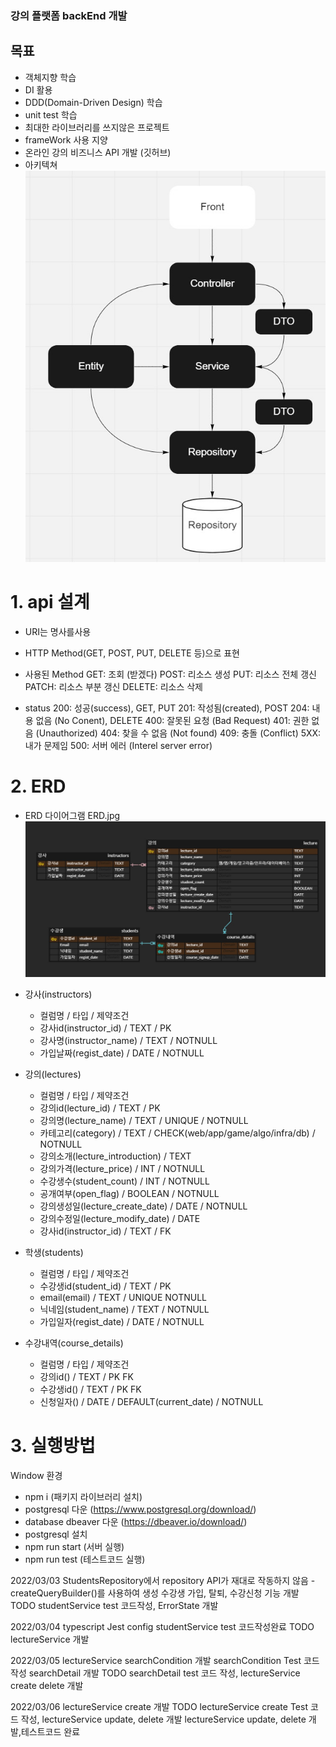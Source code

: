 ### 강의 플랫폼 backEnd 개발

## 목표

- 객체지향 학습
- DI 활용
- DDD(Domain-Driven Design) 학습
- unit test 학습
- 최대한 라이브러리를 쓰지않은 프로젝트
- frameWork 사용 지양
- 온라인 강의 비즈니스 API 개발 (깃허브)
- 아키텍쳐
  ![Alt text](./Architecture.jpg)

# 1. api 설계

- URI는 명사를사용
- HTTP Method(GET, POST, PUT, DELETE 등)으로 표현
- 사용된 Method
  GET: 조회 (받겠다)
  POST: 리소스 생성
  PUT: 리소스 전체 갱신
  PATCH: 리소스 부분 갱신
  DELETE: 리소스 삭제

- status
  200: 성공(success), GET, PUT
  201: 작성됨(created), POST
  204: 내용 없음 (No Conent), DELETE
  400: 잘못된 요청 (Bad Request)
  401: 권한 없음 (Unauthorized)
  404: 찾을 수 없음 (Not found)
  409: 충돌 (Conflict)
  5XX: 내가 문제임
  500: 서버 에러 (Interel server error)

# 2. ERD

- ERD 다이어그램
  ERD.jpg
  ![Alt text](./ERD.jpg)

- 강사(instructors)

  - 컬럼명 / 타입 / 제약조건
  - 강사id(instructor_id) / TEXT / PK
  - 강사명(instructor_name) / TEXT / NOTNULL
  - 가입날짜(regist_date) / DATE / NOTNULL

- 강의(lectures)

  - 컬럼명 / 타입 / 제약조건
  - 강의id(lecture_id) / TEXT / PK
  - 강의명(lecture_name) / TEXT / UNIQUE / NOTNULL
  - 카테고리(category) / TEXT / CHECK(web/app/game/algo/infra/db) / NOTNULL
  - 강의소개(lecture_introduction) / TEXT
  - 강의가격(lecture_price) / INT / NOTNULL
  - 수강생수(student_count) / INT / NOTNULL
  - 공개여부(open_flag) / BOOLEAN / NOTNULL
  - 강의생성일(lecture_create_date) / DATE / NOTNULL
  - 강의수정일(lecture_modify_date) / DATE
  - 강사id(instructor_id) / TEXT / FK

- 학생(students)

  - 컬럼명 / 타입 / 제약조건
  - 수강생id(student_id) / TEXT / PK
  - email(email) / TEXT / UNIQUE NOTNULL
  - 닉네임(student_name) / TEXT / NOTNULL
  - 가입일자(regist_date) / DATE / NOTNULL

- 수강내역(course_details)
  - 컬럼명 / 타입 / 제약조건
  - 강의id() / TEXT / PK FK
  - 수강생id() / TEXT / PK FK
  - 신청일자() / DATE / DEFAULT(current_date) / NOTNULL

# 3. 실행방법

Window 환경

- npm i (패키지 라이브러리 설치)
- postgresql 다운 (https://www.postgresql.org/download/)
- database dbeaver 다운 (https://dbeaver.io/download/)
- postgresql 설치
- npm run start (서버 실행)
- npm run test (테스트코드 실행)

2022/03/03
StudentsRepository에서 repository API가 재대로 작동하지 않음 - createQueryBuilder()를 사용하여 생성
수강생 가입, 탈퇴, 수강신청 기능 개발
TODO studentService test 코드작성, ErrorState 개발

2022/03/04
typescript Jest config
studentService test 코드작성완료
TODO lectureService 개발

2022/03/05
lectureService
searchCondition 개발 searchCondition Test 코드 작성
searchDetail 개발
TODO searchDetail test 코드 작성, lectureService create delete 개발

2022/03/06
lectureService create 개발
TODO lectureService create Test 코드 작성, lectureService update, delete 개발
lectureService update, delete 개발,테스트코드 완료
